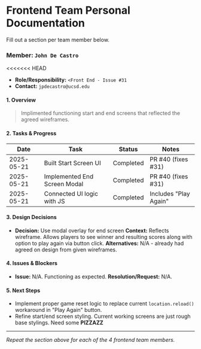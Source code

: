 # Frontend Team Personal Documentation

Fill out a section per team member below.

### Member: `John De Castro`

<<<<<<< HEAD

- **Role/Responsibility:** `<Front End - Issue #31`
- **Contact:** `jpdecastro@ucsd.edu`

#### 1. Overview

> Implimented functioning start and end screens that reflected the agreed wireframes.

#### 2. Tasks & Progress

| Date       | Task                         | Status    | Notes                 |
| ---------- | ---------------------------- | --------- | --------------------- |
| 2025-05-21 | Built Start Screen UI        | Completed | PR #40 (fixes #31)    |
| 2025-05-21 | Implemented End Screen Modal | Completed | PR #40 (fixes #31)    |
| 2025-05-21 | Connected UI logic with JS   | Completed | Includes "Play Again" |

#### 3. Design Decisions

- **Decision:** Use modal overlay for end screen
  **Context:** Reflects wireframe. Allows players to see winner and resulting scores along with option to play again via button click.
  **Alternatives:** N/A - already had agreed on design from given wireframes.

#### 4. Issues & Blockers

- **Issue:** N/A. Functioning as expected.
  **Resolution/Request:** N/A.

#### 5. Next Steps

- Implement proper game reset logic to replace current `location.reload()` workaround in "Play Again" button.
- Refine start/end screen styling. Current working screens are just rough base stylings. Need some **PIZZAZZ**

---

_Repeat the section above for each of the 4 frontend team members._
